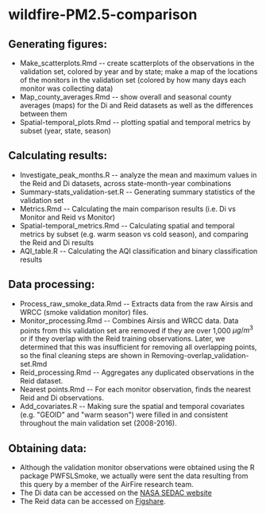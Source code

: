 # wildfire-PM2.5-comparison

## Generating figures:
* Make_scatterplots.Rmd -- create scatterplots of the observations in the validation set, colored by year and by state; make a map of the locations of the monitors in the validation set (colored by how many days each monitor was collecting data)
* Map_county_averages.Rmd -- show overall and seasonal county averages (maps) for the Di and Reid datasets as well as the differences between them
* Spatial-temporal_plots.Rmd -- plotting spatial and temporal metrics by subset (year, state, season)

## Calculating results:
* Investigate_peak_months.R -- analyze the mean and maximum values in the Reid and Di datasets, across state-month-year combinations
* Summary-stats_validation-set.R -- Generating summary statistics of the validation set
* Metrics.Rmd -- Calculating the main comparison results (i.e. Di vs Monitor and Reid vs Monitor)
* Spatial-temporal_metrics.Rmd -- Calculating spatial and temporal metrics by subset (e.g. warm season vs cold season), and comparing the Reid and Di results
* AQI_table.R -- Calculating the AQI classification and binary classification results

## Data processing:
* Process_raw_smoke_data.Rmd -- Extracts data from the raw Airsis and WRCC (smoke validation monitor) files.
* Monitor_processing.Rmd -- Combines Airsis and WRCC data. Data points from this validation set are removed if they are over 1,000 $\mu g / m^3$ or if they overlap with the Reid training observations. Later, we determined that this was insufficient for removing all overlapping points, so the final cleaning steps are shown in Removing-overlap_validation-set.Rmd
* Reid_processing.Rmd -- Aggregates any duplicated observations in the Reid dataset.
* Nearest points.Rmd -- For each monitor observation, finds the nearest Reid and Di observations.
* Add_covariates.R -- Making sure the spatial and temporal covariates (e.g. "GEOID" and "warm season") were filled in and consistent throughout the main validation set (2008-2016).
 
## Obtaining data:
* Although the validation monitor observations were obtained using the R package PWFSLSmoke, we actually were sent the data resulting from this query by a member of the AirFire research team.
* The Di data can be accessed on the [NASA SEDAC website](https://sedac.ciesin.columbia.edu/data/set/aqdh-pm2-5-concentrations-contiguous-us-1-km-2000-2016) 
* The Reid data can be accessed on [Figshare](https://figshare.com/articles/dataset/Machine_learning_derived_daily_PM2_5_concentration_estimates_from_by_County_ZIP_code_and_census_tract_in_11_western_states_2008-2018/12568496/1). 
